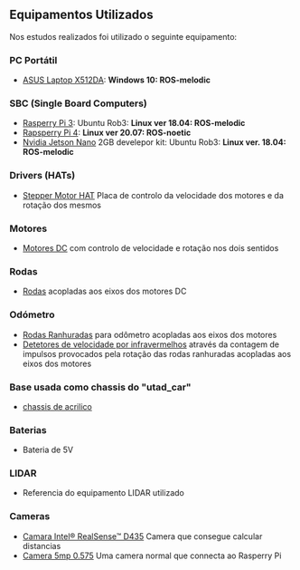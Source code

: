 ## Equipamentos Utilizados

Nos estudos realizados foi utilizado o seguinte equipamento:

### PC Portátil
- [ASUS Laptop X512DA](./Portátil%20ASUS%20Laptop%20X512DA.313.md): __Windows 10: ROS-melodic__

### SBC (Single Board Computers)
- [Rasperry Pi 3](./Raspberry%20PI%203.md): Ubuntu Rob3: __Linux ver 18.04: ROS-melodic__
- [Rapsperry Pi 4](./Raspberry%20PI%204.md): __Linux ver 20.07: ROS-noetic__
- [Nvidia Jetson Nano](./Nvidia%20Jetson%20Nano%202GB%20develepor%20kit.md) 2GB develepor kit: Ubuntu Rob3: __Linux ver. 18.04: ROS-melodic__

### Drivers (HATs)
- [Stepper Motor HAT](./Stepper%20Motor%20HAT%20for%20Raspberry%20Pi.md) Placa de controlo da velocidade dos motores e da rotação dos mesmos

### Motores
- [Motores DC](./Motores%20de%20tração.md) com controlo de velocidade e rotação nos dois sentidos

### Rodas
- [Rodas]() acopladas aos eixos dos motores DC

### Odómetro
- [Rodas Ranhuradas](./Roda%20ranhurada%20para%20odómetro.md) para odômetro acopladas aos eixos dos motores
- [Detetores de velocidade por infravermelhos](./Detetor%20de%20velocidade%20por%20Infravermelhos.md) através da contagem de impulsos provocados pela rotação das rodas ranhuradas acopladas aos eixos dos motores


### Base usada como chassis do "utad_car"
- [chassis de acrilico](./Chassi%20de%20acr%C3%ADlico.md)

### Baterias
- Bateria de 5V

### LIDAR
- Referencia do equipamento LIDAR utilizado

### Cameras
- [Camara Intel® RealSense™ D435](./Camara%20Intel%C2%AE%20RealSense%E2%84%A2%20D435.md) Camera que consegue calcular distancias
- [Camera 5mp 0.575](./Camera%205mp%200.575.md) Uma camera normal que connecta ao Rasperry Pi
